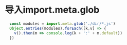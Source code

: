 # 导入import.meta.glob
  ```js
    const modules = import.meta.glob('./dir/*.js')
    Object.entries(modules).forEach([k,v] => {
      v().then(m => console.log(k + ':' + m.default))
    })
  ```